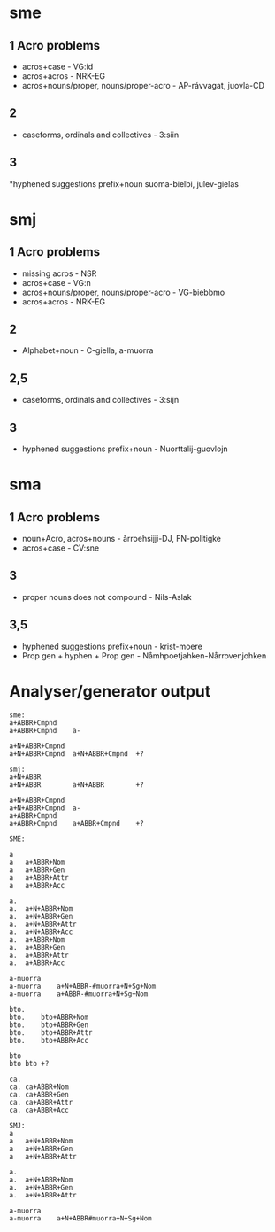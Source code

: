 # sme
## 1 Acro problems
* acros+case								-		VG:id
* acros+acros								-		NRK-EG
* acros+nouns/proper, nouns/proper-acro		-		AP-rávvagat, juovla-CD

## 2
* caseforms, ordinals and collectives		-		3:siin

## 3
*hyphened suggestions		prefix+noun				suoma-bielbi, julev-gielas

# smj
## 1 Acro problems
* missing acros								-		NSR
* acros+case								-		VG:n
* acros+nouns/proper, nouns/proper-acro		-		VG-biebbmo
* acros+acros								-		NRK-EG

## 2
* Alphabet+noun								-		C-giella, a-muorra

## 2,5
* caseforms, ordinals and collectives		-		3:sijn

## 3
* hyphened suggestions		prefix+noun		-		Nuorttalij-guovlojn

# sma
## 1 Acro problems
* noun+Acro, acros+nouns					-		årroehsijji-DJ, FN-politigke
* acros+case								-		CV:sne

## 3
* proper nouns does not compound			-		Nils-Aslak

## 3,5
* hyphened suggestions	prefix+noun			-		krist-moere
* Prop gen + hyphen + Prop gen				-		Nåmhpoetjahken-Nårrovenjohken

# Analyser/generator output

```
sme:
a+ABBR+Cmpnd
a+ABBR+Cmpnd    a-

a+N+ABBR+Cmpnd
a+N+ABBR+Cmpnd  a+N+ABBR+Cmpnd  +?

smj:
a+N+ABBR
a+N+ABBR        a+N+ABBR        +?

a+N+ABBR+Cmpnd
a+N+ABBR+Cmpnd  a-
a+ABBR+Cmpnd
a+ABBR+Cmpnd    a+ABBR+Cmpnd    +?

SME:

a
a	a+ABBR+Nom
a	a+ABBR+Gen
a	a+ABBR+Attr
a	a+ABBR+Acc

a.
a.	a+N+ABBR+Nom
a.	a+N+ABBR+Gen
a.	a+N+ABBR+Attr
a.	a+N+ABBR+Acc
a.	a+ABBR+Nom
a.	a+ABBR+Gen
a.	a+ABBR+Attr
a.	a+ABBR+Acc

a-muorra
a-muorra	a+N+ABBR-#muorra+N+Sg+Nom
a-muorra	a+ABBR-#muorra+N+Sg+Nom

bto.
bto.	bto+ABBR+Nom
bto.	bto+ABBR+Gen
bto.	bto+ABBR+Attr
bto.	bto+ABBR+Acc

bto
bto	bto	+?

ca.
ca.	ca+ABBR+Nom
ca.	ca+ABBR+Gen
ca.	ca+ABBR+Attr
ca.	ca+ABBR+Acc

SMJ:
a
a	a+N+ABBR+Nom
a	a+N+ABBR+Gen
a	a+N+ABBR+Attr

a.
a.	a+N+ABBR+Nom
a.	a+N+ABBR+Gen
a.	a+N+ABBR+Attr

a-muorra
a-muorra	a+N+ABBR#muorra+N+Sg+Nom
```
